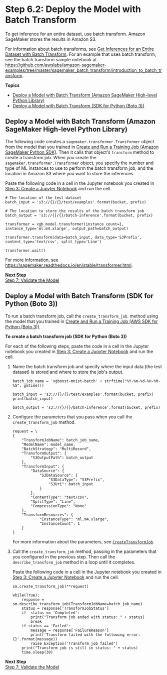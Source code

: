 # Step 6\.2: Deploy the Model with Batch Transform<a name="ex1-batch-transform"></a>

To get inference for an entire dataset, use batch transform\. Amazon SageMaker stores the results in Amazon S3\.

For information about batch transforms, see [Get Inferences for an Entire Dataset with Batch Transform](how-it-works-batch.md)\. For an example that uses batch transform, see the batch transform sample notebook at [https://github\.com/awslabs/amazon\-sagemaker\-examples/tree/master/sagemaker\_batch\_transform/introduction\_to\_batch\_transform](https://github.com/awslabs/amazon-sagemaker-examples/tree/master/sagemaker_batch_transform/introduction_to_batch_transform)\.

**Topics**
+ [Deploy a Model with Batch Transform \(Amazon SageMaker High\-level Python Library\)](#ex1-batch-transform-api-high-level)
+ [Deploy a Model with Batch Transform \(SDK for Python \(Boto 3\)\)](#ex1-batch-transform-api-low-level)

## Deploy a Model with Batch Transform \(Amazon SageMaker High\-level Python Library\)<a name="ex1-batch-transform-api-high-level"></a>

The following code creates a `sagemaker.transformer.Transformer` object from the model that you trained in [Create and Run a Training Job \(Amazon SageMaker Python SDK\)](ex1-train-model.md#ex1-train-model-sdk)\. Then it calls that object's `transform` method to create a transform job\. When you create the `sagemaker.transformer.Transformer` object, you specify the number and type of ML instances to use to perform the batch transform job, and the location in Amazon S3 where you want to store the inferences\. 

Paste the following code in a cell in the Jupyter notebook you created in [Step 3: Create a Jupyter Notebook](ex1-prepare.md) and run the cell\.

```
# The location of the test dataset
batch_input = 's3://{}/{}/test/examples'.format(bucket, prefix)

# The location to store the results of the batch transform job
batch_output = 's3://{}/{}/batch-inference'.format(bucket, prefix)

transformer = xgb_model.transformer(instance_count=1, instance_type='ml.m4.xlarge', output_path=batch_output)

transformer.transform(data=batch_input, data_type='S3Prefix', content_type='text/csv', split_type='Line')

transformer.wait()
```

 For more information, see [https://sagemaker\.readthedocs\.io/en/stable/transformer\.html](https://sagemaker.readthedocs.io/en/stable/transformer.html)\.

**Next Step**  
[Step 7: Validate the Model](ex1-test-model.md)

## Deploy a Model with Batch Transform \(SDK for Python \(Boto 3\)\)<a name="ex1-batch-transform-api-low-level"></a>

To run a batch transform job, call the `create_transform_job`\. method using the model that you trained in [Create and Run a Training Job \(AWS SDK for Python \(Boto 3\)\)](ex1-train-model.md#ex1-train-model-create-training-job)\.

**To create a batch transform job \(SDK for Python \(Boto 3\)\)**

For each of the following steps, paste the code in a cell in the Jupyter notebook you created in [Step 3: Create a Jupyter Notebook](ex1-prepare.md) and run the cell\.

1. Name the batch transform job and specify where the input data \(the test dataset\) is stored and where to store the job's output\.

   ```
   batch_job_name = 'xgboost-mnist-batch' + strftime("%Y-%m-%d-%H-%M-%S", gmtime())
   
   batch_input = 's3://{}/{}/test/examples'.format(bucket, prefix)
   print(batch_input)
   
   batch_output = 's3://{}/{}/batch-inference'.format(bucket, prefix)
   ```

1. Configure the parameters that you pass when you call the `create_transform_job` method\. 

   ```
   request = \
   {
       "TransformJobName": batch_job_name,
       "ModelName": model_name,
       "BatchStrategy": "MultiRecord",
       "TransformOutput": {
           "S3OutputPath": batch_output
       },
       "TransformInput": {
           "DataSource": {
               "S3DataSource": {
                   "S3DataType": "S3Prefix",
                   "S3Uri": batch_input 
               }
           },
           "ContentType": "text/csv",
           "SplitType": "Line",
           "CompressionType": "None"
       },
       "TransformResources": {
               "InstanceType": "ml.m4.xlarge",
               "InstanceCount": 1
       }
   }
   ```

   For more information about the parameters, see [ `CreateTransformJob`](https://docs.aws.amazon.com/sagemaker/latest/APIReference/API_CreateTransformJob.html)\.

1. Call the `create_transform_job` method, passing in the parameters that you configured in the previous step\. Then call the `describe_transform_job` method in a loop until it completes\.

   Paste the following code in a cell in the Jupyter notebook you created in [Step 3: Create a Jupyter Notebook](ex1-prepare.md) and run the cell\.

   ```
   sm.create_transform_job(**request)
                               
   while(True):
       response = sm.describe_transform_job(TransformJobName=batch_job_name)
       status = response['TransformJobStatus']
       if  status == 'Completed':
           print("Transform job ended with status: " + status)
           break
       if status == 'Failed':
           message = response['FailureReason']
           print('Transform failed with the following error: {}'.format(message))
           raise Exception('Transform job failed') 
       print("Transform job is still in status: " + status)    
       time.sleep(30)
   ```

**Next Step**  
[Step 7: Validate the Model](ex1-test-model.md)